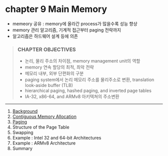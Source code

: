 # chapter 9 Main Memory

- memeory 공유 : memory에 올라간 process가 많을수록 성능 향상
- memory 관리 알고리즘, 기계적 접근부터 paging 전략까지
- 알고리즘은 하드웨어 설계 등에 의존

> ### CHAPTER OBJECTIVES
>
> - 논리, 물리 주소의 차이점, memory management unit의 역할
> - memory 연속 할당의 최적, 최악 전략
> - 메모리 내부, 외부 단편화의 구분
> - paging system에서 논리 메모리 주소를 물리주소로 변환, translation look-aside buffer (TLB)
> - hierarchical paging, hashed paging, and inverted page tables
> - IA-32, x86-64, and ARMv8 아키텍쳐의 주소변환


---

1. [Background](1_Background/README.md)
2. [Contiguous Memory Allocation](2_Contiguous_Memory_Allocation/README.md)
3. [Paging](3_Paging/README.md)
4. Structure of the Page Table
5. Swapping
6. Example : Intel 32 and 64-bit Architectures
7. Example : ARMv8 Architecture
8. Summary
